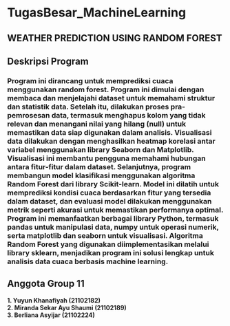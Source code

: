# **TugasBesar_MachineLearning**

## **WEATHER PREDICTION USING RANDOM FOREST**

## **Deskripsi Program**
### Program ini dirancang untuk memprediksi cuaca menggunakan random forest. Program ini dimulai dengan membaca dan menjelajahi dataset untuk memahami struktur dan statistik data. Setelah itu, dilakukan proses pra-pemrosesan data, termasuk menghapus kolom yang tidak relevan dan menangani nilai yang hilang (null) untuk memastikan data siap digunakan dalam analisis. Visualisasi data dilakukan dengan menghasilkan heatmap korelasi antar variabel menggunakan library Seaborn dan Matplotlib. Visualisasi ini membantu pengguna memahami hubungan antara fitur-fitur dalam dataset. Selanjutnya, program membangun model klasifikasi menggunakan algoritma Random Forest dari library Scikit-learn. Model ini dilatih untuk memprediksi kondisi cuaca berdasarkan fitur yang tersedia dalam dataset, dan evaluasi model dilakukan menggunakan metrik seperti akurasi untuk memastikan performanya optimal. Program ini memanfaatkan berbagai library Python, termasuk pandas untuk manipulasi data, numpy untuk operasi numerik, serta matplotlib dan seaborn untuk visualisasi. Algoritma Random Forest yang digunakan diimplementasikan melalui library sklearn, menjadikan program ini solusi lengkap untuk analisis data cuaca berbasis machine learning.

## **Anggota Group 11**
**1. Yuyun Khanafiyah (21102182)** <br>
**2. Miranda Sekar Ayu Shaumi (21102189)** <br>
**3. Berliana Asyijar (21102224)**
